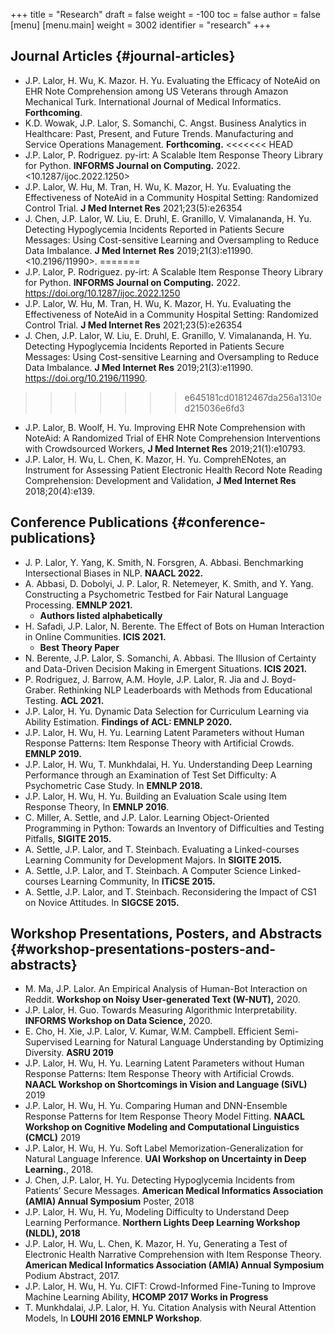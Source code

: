 +++
title = "Research"
draft = false
weight = -100
toc = false
author = false
[menu]
  [menu.main]
    weight = 3002
    identifier = "research"
+++

## Journal Articles {#journal-articles}

-   J.P. Lalor, H. Wu, K. Mazor. H. Yu. Evaluating the Efficacy of NoteAid on EHR Note Comprehension among US Veterans through Amazon Mechanical Turk. International Journal of Medical Informatics. **Forthcoming**.
-   K.D. Wowak, J.P. Lalor, S. Somanchi, C. Angst. Business Analytics in Healthcare: Past, Present, and Future Trends. Manufacturing and Service Operations Management. **Forthcoming.**
<<<<<<< HEAD
-   J.P. Lalor, P. Rodriguez. py-irt: A Scalable Item Response Theory Library for Python. **INFORMS Journal on Computing.** 2022. <10.1287/ijoc.2022.1250>
-   J.P. Lalor, W. Hu, M. Tran, H. Wu, K. Mazor, H. Yu. Evaluating the Effectiveness of NoteAid in a Community Hospital Setting: Randomized Control Trial. **J Med Internet Res** 2021;23(5):e26354
-   J. Chen, J.P. Lalor, W. Liu, E. Druhl, E. Granillo, V. Vimalananda, H. Yu. Detecting Hypoglycemia Incidents Reported in Patients Secure Messages: Using Cost-sensitive Learning and Oversampling to Reduce Data Imbalance. **J Med Internet Res** 2019;21(3):e11990. <10.2196/11990>.
=======
-   J.P. Lalor, P. Rodriguez. py-irt: A Scalable Item Response Theory Library for Python. **INFORMS Journal on Computing.** 2022. https://doi.org/10.1287/ijoc.2022.1250
-   J.P. Lalor, W. Hu, M. Tran, H. Wu, K. Mazor, H. Yu. Evaluating the Effectiveness of NoteAid in a Community Hospital Setting: Randomized Control Trial. **J Med Internet Res** 2021;23(5):e26354
-   J. Chen, J.P. Lalor, W. Liu, E. Druhl, E. Granillo, V. Vimalananda, H. Yu. Detecting Hypoglycemia Incidents Reported in Patients Secure Messages: Using Cost-sensitive Learning and Oversampling to Reduce Data Imbalance. **J Med Internet Res** 2019;21(3):e11990. https://doi.org/10.2196/11990.
>>>>>>> e645181cd01812467da256a1310ed215036e6fd3
-   J.P. Lalor, B. Woolf, H. Yu. Improving EHR Note Comprehension with NoteAid: A Randomized Trial of EHR Note Comprehension Interventions with Crowdsourced Workers, **J Med Internet Res** 2019;21(1):e10793.
-   J.P. Lalor, H. Wu, L. Chen, K. Mazor, H. Yu. ComprehENotes, an Instrument for Assessing Patient Electronic Health Record Note Reading Comprehension: Development and Validation, **J Med Internet Res** 2018;20(4):e139.


## Conference Publications {#conference-publications}

-   J. P. Lalor, Y. Yang, K. Smith, N. Forsgren, A. Abbasi. Benchmarking Intersectional Biases in NLP. **NAACL 2022.**
-   A. Abbasi, D. Dobolyi, J. P. Lalor, R. Netemeyer, K. Smith, and Y. Yang. Constructing a Psychometric Testbed for Fair Natural Language Processing. **EMNLP 2021.**
    -   **Authors listed alphabetically**
-   H. Safadi, J.P. Lalor, N. Berente. The Effect of Bots on Human Interaction in Online Communities. **ICIS 2021.**
    -   **Best Theory Paper**
-   N. Berente, J.P. Lalor, S. Somanchi, A. Abbasi. The Illusion of Certainty and Data-Driven Decision Making in Emergent Situations. **ICIS 2021.**
-   P. Rodriguez, J. Barrow, A.M. Hoyle, J.P. Lalor, R. Jia and J. Boyd-Graber. Rethinking NLP Leaderboards with Methods from Educational Testing. **ACL 2021.**
-   J.P. Lalor, H. Yu. Dynamic Data Selection for Curriculum Learning via Ability Estimation. **Findings of ACL: EMNLP 2020.**
-   J.P. Lalor, H. Wu, H. Yu. Learning Latent Parameters without Human Response Patterns: Item Response Theory with Artificial Crowds. **EMNLP 2019.**
-   J.P. Lalor, H. Wu, T. Munkhdalai, H. Yu. Understanding Deep Learning Performance through an Examination of Test Set Difficulty: A Psychometric Case Study. In **EMNLP 2018.**
-   J.P. Lalor, H. Wu, H. Yu. Building an Evaluation Scale using Item Response Theory, In **EMNLP 2016**.
-   C. Miller, A. Settle, and J.P. Lalor. Learning Object-Oriented Programming in Python: Towards an Inventory of Difficulties and Testing Pitfalls, **SIGITE 2015.**
-   A. Settle, J.P. Lalor, and T. Steinbach. Evaluating a Linked-courses Learning Community for Development Majors. In **SIGITE 2015.**
-   A. Settle, J.P. Lalor, and T. Steinbach. A Computer Science Linked-courses Learning Community, In **ITiCSE 2015.**
-   A. Settle, J.P. Lalor, and T. Steinbach. Reconsidering the Impact of CS1 on Novice Attitudes. In **SIGCSE 2015.**


## Workshop Presentations, Posters, and Abstracts {#workshop-presentations-posters-and-abstracts}

-   M. Ma, J.P. Lalor. An Empirical Analysis of Human-Bot Interaction on Reddit. **Workshop on Noisy User-generated Text (W-NUT),** 2020.
-   J.P. Lalor, H. Guo. Towards Measuring Algorithmic Interpretability. **INFORMS Workshop on Data Science,** 2020.
-   E. Cho, H. Xie, J.P. Lalor, V. Kumar, W.M. Campbell. Efficient Semi-Supervised Learning for Natural Language Understanding by Optimizing Diversity. **ASRU 2019**
-   J.P. Lalor, H. Wu, H. Yu. Learning Latent Parameters without Human Response Patterns: Item Response Theory with Artificial Crowds. **NAACL Workshop on Shortcomings in Vision and Language (SiVL)** 2019
-   J.P. Lalor, H. Wu, H. Yu. Comparing Human and DNN-Ensemble Response Patterns for Item Response Theory Model Fitting. **NAACL Workshop on Cognitive Modeling and Computational Linguistics (CMCL)** 2019
-   J.P. Lalor, H. Wu, H. Yu. Soft Label Memorization-Generalization for Natural Language Inference. **UAI Workshop on Uncertainty in Deep Learning.**, 2018.
-   J. Chen, J.P. Lalor, H. Yu. Detecting Hypoglycemia Incidents from Patients&rsquo; Secure Messages. **American Medical Informatics Association (AMIA) Annual Symposium** Poster, 2018
-   J.P. Lalor, H. Wu, H. Yu, Modeling Difficulty to Understand Deep Learning Performance. **Northern Lights Deep Learning Workshop (NLDL), 2018**
-   J.P. Lalor, H. Wu, L. Chen, K. Mazor, H. Yu, Generating a Test of Electronic Health Narrative Comprehension with Item Response Theory. **American Medical Informatics Association (AMIA) Annual Symposium** Podium Abstract, 2017.
-   J.P. Lalor, H. Wu, H. Yu. CIFT: Crowd-Informed Fine-Tuning to Improve Machine Learning Ability, **HCOMP 2017 Works in Progress**
-   T. Munkhdalai, J.P. Lalor, H. Yu. Citation Analysis with Neural Attention Models, In **LOUHI 2016 EMNLP Workshop**.
